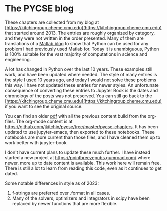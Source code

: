 The PYCSE blog
==================

These chapters are collected from my blog at [https://kitchingroup.cheme.cmu.edu](https://kitchingroup.cheme.cmu.edu) that started around 2013. The entries are roughly organized by category, and they were not written in the order presented. Many of them are translations of a [Matlab blog](http://matlab.cheme.cmu.edu/) to show that Python can be used for any problem I had previously used Matlab for. Today it is unambiguous, Python is 100% suitable for the vast majority of computations in science and engineering.

A lot has changed in Python over the last 10 years. These examples still work, and have been updated where needed. The style of many entries is the style I used 10 years ago, and today I would not solve these problems this way. I have not updated these entries for newer styles. An unfortunate consequence of converting these entries to Jupyter Book is the dates and chronology of the posts was not preserved. You can still go back to the [https://kitchingroup.cheme.cmu.edu](https://kitchingroup.cheme.cmu.edu) if you want to see the original source.

You can find an older [pdf](https://github.com/jkitchin/pycse/blob/master/pycse.pdf) with all the previous content build from the org-files. The org-mode content is at https://github.com/jkitchin/pycse/tree/master/pycse-chapters. It has been updated to use jupyter-emacs, then exported to these notebooks. These notebooks are more current than those files, and I have cleaned them up to work better with jupyter-book.

I don't have current plans to update these much further. I have instead started a new project at https://pointbreezepubs.gumroad.com/ where newer, more up to date content is available. This work here will remain free. There is still a lot to learn from reading this code, even as it continues to get dated. 

Some notable differences in style as of 2023:

1. f-strings are preferred over .format in all cases.
2. Many of the solvers, optimizers and integrators in scipy have been replaced by newer functions that are more flexible.
